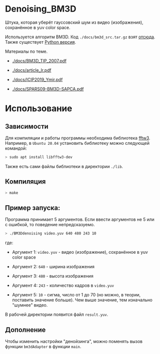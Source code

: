 # Denoising_BM3D

Штука, которая уберёт гауссовский шум из видео (изображения), сохранённое в yuv color space.

Используется алгоритм BM3D. Код `./docs/bm3d_src.tar.gz` взят [отсюда](https://www.ipol.im/pub/art/2012/l-bm3d/). Также существует [Python версия](https://github.com/Ryanshuai/BM3D_py).

Материалы по теме.

- [./docs/BM3D_TIP_2007.pdf](https://webpages.tuni.fi/foi/GCF-BM3D/BM3D_TIP_2007.pdf)

- [./docs/article_lr.pdf](https://www.ipol.im/pub/art/2012/l-bm3d/article_lr.pdf)

- [./docs/ICIP2019_Ymir.pdf](https://webpages.tuni.fi/foi/papers/ICIP2019_Ymir.pdf)

- [./docs/SPARS09-BM3D-SAPCA.pdf](https://webpages.tuni.fi/foi/papers/SPARS09-BM3D-SAPCA.pdf)

# Использование

## Зависимости

Для компиляции и работы программы необходима библиотека [fftw3](https://www.fftw.org/). Например, в `Ubuntu 20.04` установить библиотеку можно следующей командой:

``` bash
> sudo apt install libfftw3-dev
```

Также есть сами файлы библиотеки в директории `./lib`.

## Компиляция

``` bash
> make
```

## Пример запуска:

Программа принимает 5 аргументов. Если ввести аргументов не 5 или с ошибкой, то поведение непредсказуемо.

``` bash
> ./BM3Ddenoising video.yuv 640 480 243 10
```

где:

- Аргумент 1: `video.yuv` - видео (изображение), сохранённое в yuv color space

- Аргумент 2: `640` - ширина изображения

- Аргумент 3: `480` - высота изображения

- Аргумент 4: `243` - количество кадров в `video.yuv`

- Аргумент 5: `10` - сигма, число от 1 до 70 (но можно, в теории, поставить значение больше). Чем выше значение, тем изначально "шумнее" видео.

В рабочей директории появится файл `result.yuv`.

## Дополнение

Чтобы изменить настройки "денойзинга", можно поменять вызов функции `bm3dAdapter` в функции `main`.